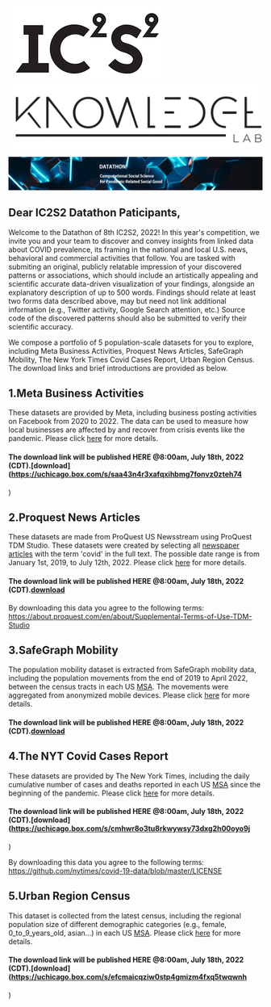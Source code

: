 ![](./src/ic2s2_logo.png.webp)![](./src/knowledge_lab.png)

![](./src/ic2s2_bg.png)

## Dear IC2S2 Datathon Paticipants,

Welcome to the Datathon of 8th IC2S2, 2022! In this year's competition, we invite you and your team to discover and convey insights from linked data about COVID prevalence, its framing in the national and local U.S. news, behavioral and commercial activities that follow. You are tasked with submiting an original, publicly relatable impression of your discovered patterns or associations, which should include an artistically appealing and scientific accurate data-driven visualization of your findings, alongside an explanatory description of up to 500 words. Findings should relate at least two forms data described above, may but need not link additional information (e.g., Twitter activity, Google Search attention, etc.) Source code of the discovered patterns should also be submitted to verify their scientific accuracy.

We compose a portfolio of 5 population-scale datasets for you to explore, including Meta Business Activities, Proquest News Articles, SafeGraph Mobility, The New York Times Covid Cases Report, Urban Region Census. The download links and brief introductions are provided as below.

## 1.Meta Business Activities
These datasets are provided by Meta, including business posting activities on Facebook from 2020 to 2022. The data can be used to measure how local businesses are affected by and recover from crisis events like the pandemic. Please click [here](./dataset%20description/Meta_Business_Activities) for more details.

#### The download link will be published HERE @8:00am, July 18th, 2022 (CDT).[download](https://uchicago.box.com/s/saa43n4r3xafqxihbmg7fonvz0zteh74
)

## 2.Proquest News Articles
These datasets are made from ProQuest US Newsstream using ProQuest TDM Studio. These datasets were created by selecting all [newspaper articles](https://about.proquest.com/en/products-services/nationalsnews_shtml/) with the term 'covid' in the full text. The possible date range is from January 1st, 2019, to July 12th, 2022. Please click [here](./dataset%20description/Proquest_News_Articles) for more details.

#### The download link will be published HERE @8:00am, July 18th, 2022 (CDT).[download](https://uchicago.box.com/s/3r2lxexsc86w543p3qch8uuicebb7ci2)

By downloading this data you agree to the following terms: https://about.proquest.com/en/about/Supplemental-Terms-of-Use-TDM-Studio



## 3.SafeGraph Mobility
The population mobility dataset is extracted from SafeGraph mobility data, including the population movements from the end of 2019 to April 2022, between the census tracts in each US [MSA](https://en.wikipedia.org/wiki/Metropolitan_statistical_area). The movements were aggregated from anonymized mobile devices. Please click [here](./dataset%20description/SafeGraph_Mobility) for more details.

#### The download link will be published HERE @8:00am, July 18th, 2022 (CDT).[download](https://uchicago.box.com/s/lxrb362s17ezqaewmcixbiv2rx87vao5)

## 4.The NYT Covid Cases Report
These datasets are provided by The New York Times, including the daily cumulative number of cases and deaths reported in each US [MSA](https://en.wikipedia.org/wiki/Metropolitan_statistical_area) since the beginning of the pandemic. Please click [here](./dataset%20description/The_NYT_Covid_Cases_Report) for more details.

#### The download link will be published HERE @8:00am, July 18th, 2022 (CDT).[download](https://uchicago.box.com/s/cmhwr8o3tu8rkwywsy73dxg2h00oyo9j
)

By downloading this data you agree to the following terms: https://github.com/nytimes/covid-19-data/blob/master/LICENSE

## 5.Urban Region Census
This dataset is collected from the latest census, including the regional population size of different demographic categories (e.g., female, 0_to_9_years_old, asian…) in each US [MSA](https://en.wikipedia.org/wiki/Metropolitan_statistical_area). Please click [here](./dataset%20description/Urban_Region_Census) for more details.

#### The download link will be published HERE @8:00am, July 18th, 2022 (CDT).[download](https://uchicago.box.com/s/efcmaicqziw0stp4gmizm4fxq5twqwnh
)

